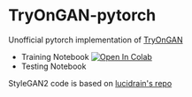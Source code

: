 # TryOnGAN-pytorch

Unofficial pytorch implementation of [TryOnGAN](https://arxiv.org/pdf/2101.02285.pdf)
* Training Notebook [![Open In Colab](https://colab.research.google.com/assets/colab-badge.svg)](https://colab.research.google.com/gist/confifu/b70a5244cb16cdbdf9100736a3da4c95/tryongan-training.ipynb)
* Testing Notebook

StyleGAN2 code is based on [lucidrain's repo](https://github.com/lucidrains/stylegan2-pytorch)


